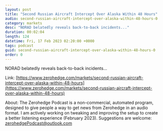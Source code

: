 ```yaml
---
layout: post
title: "Second Russian Aircraft Intercept Over Alaska Within 48 Hours"
audio: second-russian-aircraft-intercept-over-alaska-within-48-hours-0
category: markets
desc: "NORAD belatedly reveals back-to-back incidents..."
duration: 00:02:04
length: 124
datetime: Fri, 17 Feb 2023 02:20:00 +0000
tags: podcast
guid: second-russian-aircraft-intercept-over-alaska-within-48-hours-0
order: 0
---
```

NORAD belatedly reveals back-to-back incidents...

Link: [https://www.zerohedge.com/markets/second-russian-aircraft-intercept-over-alaska-within-48-hours](https://www.zerohedge.com/markets/second-russian-aircraft-intercept-over-alaska-within-48-hours)

About: The Zerohedge Podcast is a non-commercial, automated program, designed to give people a way to get news from Zerohedge in an audio format.  I am actively working on tweaking and improving the setup to create a better listening experience (February 2023).  Suggestions are welcome: [zerohedgePodcast@outlook.com](mailto:zerohedgePodcast@outlook.com)